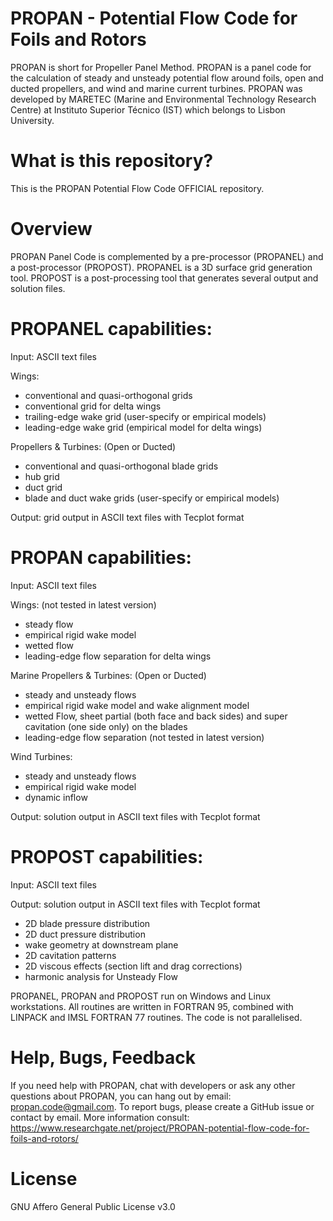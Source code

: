 # PROPAN - Potential Flow Code for Foils and Rotors
PROPAN is short for Propeller Panel Method. PROPAN is a panel code for the calculation of steady and unsteady potential flow around foils, open and ducted propellers, and wind and marine current turbines. PROPAN was developed by MARETEC (Marine and Environmental Technology Research Centre) at Instituto Superior Técnico (IST) which belongs to Lisbon University.
# What is this repository?
This is the PROPAN Potential Flow Code OFFICIAL repository.
# Overview
PROPAN Panel Code is complemented by a pre-processor (PROPANEL) and a post-processor (PROPOST). PROPANEL is a 3D surface grid generation tool. PROPOST is a post-processing tool that generates several output and solution files.
# PROPANEL capabilities:
Input: ASCII text files

Wings:
* conventional and quasi-orthogonal grids
* conventional grid for delta wings
* trailing-edge wake grid (user-specify or empirical models)
* leading-edge wake grid (empirical model for delta wings)

Propellers & Turbines: (Open or Ducted)
* conventional and quasi-orthogonal blade grids
* hub grid
* duct grid
* blade and duct wake grids (user-specify or empirical models)

Output: grid output in ASCII text files with Tecplot format
# PROPAN capabilities:
Input: ASCII text files

Wings: (not tested in latest version)
* steady flow
* empirical rigid wake model
* wetted flow
* leading-edge flow separation for delta wings

Marine Propellers & Turbines: (Open or Ducted)
* steady and unsteady flows
* empirical rigid wake model and wake alignment model
* wetted Flow, sheet partial (both face and back sides) and super cavitation (one side only) on the blades
* leading-edge flow separation (not tested in latest version)

Wind Turbines:
* steady and unsteady flows
* empirical rigid wake model
* dynamic inflow

Output: solution output in ASCII text files with Tecplot format

# PROPOST capabilities:
Input: ASCII text files

Output: solution output in ASCII text files with Tecplot format
* 2D blade pressure distribution
* 2D duct pressure distribution
* wake geometry at downstream plane
* 2D cavitation patterns
* 2D viscous effects (section lift and drag corrections)
* harmonic analysis for Unsteady Flow

PROPANEL, PROPAN and PROPOST run on Windows and Linux workstations. All routines are written in FORTRAN 95, combined with LINPACK and IMSL FORTRAN 77 routines. The code is not parallelised.
# Help, Bugs, Feedback
If you need help with PROPAN, chat with developers or ask any other questions about PROPAN, you can hang out by email: propan.code@gmail.com. To report bugs, please create a GitHub issue or contact by email. More information consult: https://www.researchgate.net/project/PROPAN-potential-flow-code-for-foils-and-rotors/
# License
GNU Affero General Public License v3.0
